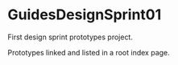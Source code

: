 GuidesDesignSprint01
====================

First design sprint prototypes project.

Prototypes linked and listed in a root index page.